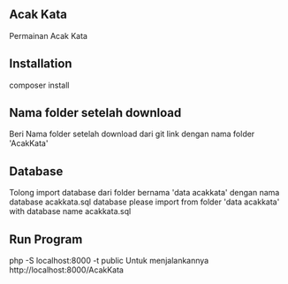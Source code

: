 ## Acak Kata
Permainan Acak Kata

## Installation
composer install

## Nama folder setelah download
Beri Nama folder setelah download dari git link dengan nama folder 'AcakKata' 

## Database
Tolong import database dari folder bernama 'data acakkata' dengan nama database acakkata.sql
database please import from folder 'data acakkata' with database name acakkata.sql

## Run Program
php -S localhost:8000 -t public
Untuk menjalankannya http://localhost:8000/AcakKata